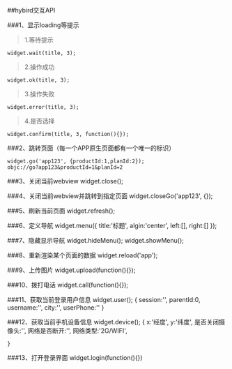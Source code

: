 ##hybird交互API


###1、显示loading等提示

>1.等待提示  

	widget.wait(title, 3);

>2.操作成功

	widget.ok(title, 3);
>3.操作失败
  
	widget.error(title, 3);
>4.是否选择

	widget.confirm(title, 3, function(){});
###2、跳转页面（每一个APP原生页面都有一个唯一的标识）

	widget.go('app123', {productId:1,planId:2});  
	objc://go?app123&productId=1&planId=2

###3、关闭当前webview
	widget.close();

###4、关闭当前webview并跳转到指定页面
	widget.closeGo('app123', {});

###5、刷新当前页面
	widget.refresh();

###6、定义导航
	widget.menu({
		title:'标题',
		algin:'center',
		left:[],
		right:[]
	});

###7、隐藏显示导航
	widget.hideMenu();
	widget.showMenu();

###8、重新渲染某个页面的数据
    widget.reload('app');

###9、上传图片
    widget.upload(function(){});

###10、拨打电话
    widget.call(function(){});

###11、获取当前登录用户信息
    widget.user();
	{
		session:'',
		parentId:0,
		username:'',
		city:'',
		userPhone:''
	}

###12、获取当前手机设备信息
    widget.device();
	{
		x:'经度',
		y:'纬度',
		是否关闭摄像头:'',
		网络是否断开:'',
		网络类型:'2G/WIFI',
		
	}

###13、打开登录界面
	widget.login(function(){})
